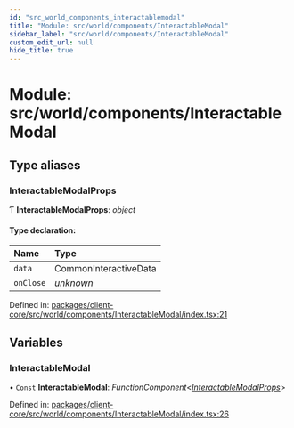 ```yaml
---
id: "src_world_components_interactablemodal"
title: "Module: src/world/components/InteractableModal"
sidebar_label: "src/world/components/InteractableModal"
custom_edit_url: null
hide_title: true
---
```


# Module: src/world/components/InteractableModal

## Type aliases

### InteractableModalProps

Ƭ **InteractableModalProps**: *object*

#### Type declaration:

| Name | Type |
| :------ | :------ |
| `data` | CommonInteractiveData |
| `onClose` | *unknown* |

Defined in: [packages/client-core/src/world/components/InteractableModal/index.tsx:21](https://github.com/xr3ngine/xr3ngine/blob/2d83606b6/packages/client-core/src/world/components/InteractableModal/index.tsx#L21)

## Variables

### InteractableModal

• `Const` **InteractableModal**: *FunctionComponent*<[*InteractableModalProps*](src_world_components_interactablemodal.md#interactablemodalprops)\>

Defined in: [packages/client-core/src/world/components/InteractableModal/index.tsx:26](https://github.com/xr3ngine/xr3ngine/blob/2d83606b6/packages/client-core/src/world/components/InteractableModal/index.tsx#L26)
